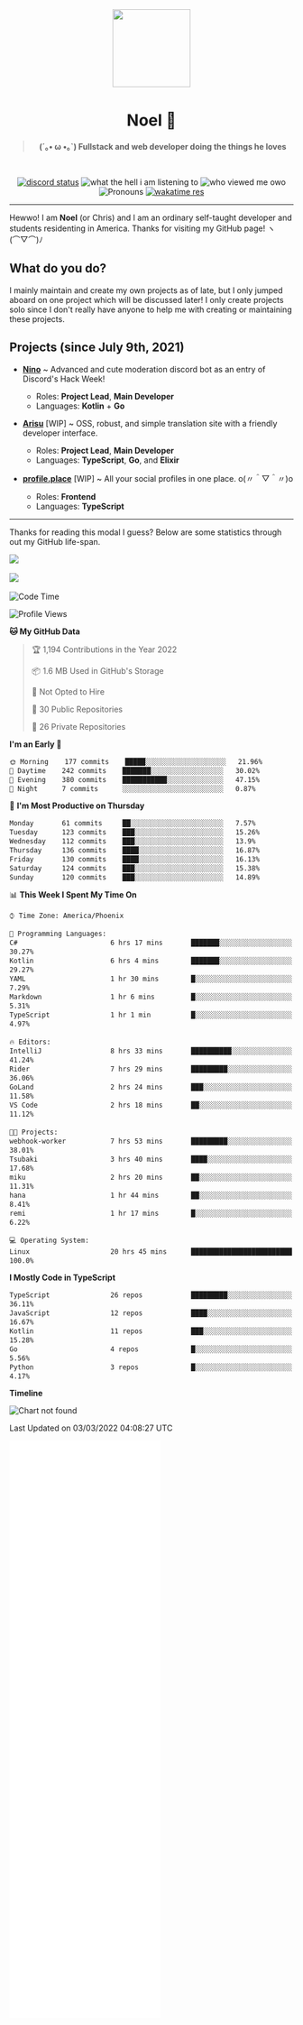 <div align='center'>
  <div align='center'>
    <img
      src='https://cdn.floofy.dev/art/icons/icon_cinnamonserval.png'
      width='138'
      height='138'
    />
  </div>
  <h1>Noel 🐾</h1>
  <blockquote><strong>(´｡• ω •｡`) Fullstack and web developer doing the things he loves</strong></blockquote>

  <br />

  <a href='https://discord.com/users/280158289667555328' target='_blank'><img alt="discord status" src="https://dev.discordprofiles.me/badge/status/280158289667555328" /></a>
  <img alt="what the hell i am listening to" src="https://dev.discordprofiles.me/badge/spotify/280158289667555328" />
  <img alt="who viewed me owo" src="https://komarev.com/ghpvc/?username=auguwu" />
  <img alt='Pronouns' src='https://img.shields.io/endpoint?url=https://pronoundb.org/shields/6004d014406af11e4593a013' />
  <a href="https://wakatime.com/@auguwu" target='_blank'>
    <img alt='wakatime res' src='https://wakatime.com/badge/user/89736485-42ec-4c0f-a2f3-481db74514dc.svg' />
  </a>
</div>

<hr />

Hewwo! I am **Noel** (or Chris) and I am an ordinary self-taught developer and students residenting in America. Thanks for visiting my GitHub page! ヽ(⌒▽⌒)ﾉ

## What do you do?
I mainly maintain and create my own projects as of late, but I only jumped aboard on one project which will be discussed later! I only create projects
solo since I don't really have anyone to help me with creating or maintaining these projects.

## Projects (since July 9th, 2021)
- [**Nino**](https://nino.sh) ~ Advanced and cute moderation discord bot as an entry of Discord's Hack Week!
  - Roles: **Project Lead**, **Main Developer**
  - Languages: **Kotlin** + **Go**

- [**Arisu**](https://arisu.land) [WIP] ~ OSS, robust, and simple translation site with a friendly developer interface.
  - Roles: **Project Lead**, **Main Developer**
  - Languages: **TypeScript**, **Go**, and **Elixir**

- [**profile.place**](https://profile.place) [WIP] ~ All your social profiles in one place. o(〃＾▽＾〃)o
  - Roles: **Frontend**
  - Languages: **TypeScript**

---

Thanks for reading this modal I guess? Below are some statistics through out my GitHub life-span.

![](https://github-readme-stats.vercel.app/api?username=auguwu&count_private=true&show_icons=true&theme=gruvbox)

![](https://github-readme-stats.vercel.app/api/top-langs/?username=auguwu&layout=compact&theme=gruvbox)

<!--START_SECTION:waka-->
![Code Time](http://img.shields.io/badge/Code%20Time-2%2C781%20hrs%2038%20mins-blue)

![Profile Views](http://img.shields.io/badge/Profile%20Views-91-blue)

**🐱 My GitHub Data** 

> 🏆 1,194 Contributions in the Year 2022
 > 
> 📦 1.6 MB Used in GitHub's Storage 
 > 
> 🚫 Not Opted to Hire
 > 
> 📜 30 Public Repositories 
 > 
> 🔑 26 Private Repositories  
 > 
**I'm an Early 🐤** 

```text
🌞 Morning    177 commits    █████░░░░░░░░░░░░░░░░░░░░   21.96% 
🌆 Daytime    242 commits    ███████░░░░░░░░░░░░░░░░░░   30.02% 
🌃 Evening    380 commits    ███████████░░░░░░░░░░░░░░   47.15% 
🌙 Night      7 commits      ░░░░░░░░░░░░░░░░░░░░░░░░░   0.87%

```
📅 **I'm Most Productive on Thursday** 

```text
Monday       61 commits     ██░░░░░░░░░░░░░░░░░░░░░░░   7.57% 
Tuesday      123 commits    ███░░░░░░░░░░░░░░░░░░░░░░   15.26% 
Wednesday    112 commits    ███░░░░░░░░░░░░░░░░░░░░░░   13.9% 
Thursday     136 commits    ████░░░░░░░░░░░░░░░░░░░░░   16.87% 
Friday       130 commits    ████░░░░░░░░░░░░░░░░░░░░░   16.13% 
Saturday     124 commits    ███░░░░░░░░░░░░░░░░░░░░░░   15.38% 
Sunday       120 commits    ███░░░░░░░░░░░░░░░░░░░░░░   14.89%

```


📊 **This Week I Spent My Time On** 

```text
⌚︎ Time Zone: America/Phoenix

💬 Programming Languages: 
C#                       6 hrs 17 mins       ███████░░░░░░░░░░░░░░░░░░   30.27% 
Kotlin                   6 hrs 4 mins        ███████░░░░░░░░░░░░░░░░░░   29.27% 
YAML                     1 hr 30 mins        █░░░░░░░░░░░░░░░░░░░░░░░░   7.29% 
Markdown                 1 hr 6 mins         █░░░░░░░░░░░░░░░░░░░░░░░░   5.31% 
TypeScript               1 hr 1 min          █░░░░░░░░░░░░░░░░░░░░░░░░   4.97%

🔥 Editors: 
IntelliJ                 8 hrs 33 mins       ██████████░░░░░░░░░░░░░░░   41.24% 
Rider                    7 hrs 29 mins       █████████░░░░░░░░░░░░░░░░   36.06% 
GoLand                   2 hrs 24 mins       ███░░░░░░░░░░░░░░░░░░░░░░   11.58% 
VS Code                  2 hrs 18 mins       ██░░░░░░░░░░░░░░░░░░░░░░░   11.12%

🐱‍💻 Projects: 
webhook-worker           7 hrs 53 mins       █████████░░░░░░░░░░░░░░░░   38.01% 
Tsubaki                  3 hrs 40 mins       ████░░░░░░░░░░░░░░░░░░░░░   17.68% 
miku                     2 hrs 20 mins       ██░░░░░░░░░░░░░░░░░░░░░░░   11.31% 
hana                     1 hr 44 mins        ██░░░░░░░░░░░░░░░░░░░░░░░   8.41% 
remi                     1 hr 17 mins        █░░░░░░░░░░░░░░░░░░░░░░░░   6.22%

💻 Operating System: 
Linux                    20 hrs 45 mins      █████████████████████████   100.0%

```

**I Mostly Code in TypeScript** 

```text
TypeScript               26 repos            █████████░░░░░░░░░░░░░░░░   36.11% 
JavaScript               12 repos            ████░░░░░░░░░░░░░░░░░░░░░   16.67% 
Kotlin                   11 repos            ███░░░░░░░░░░░░░░░░░░░░░░   15.28% 
Go                       4 repos             █░░░░░░░░░░░░░░░░░░░░░░░░   5.56% 
Python                   3 repos             █░░░░░░░░░░░░░░░░░░░░░░░░   4.17%

```


**Timeline**

![Chart not found](https://raw.githubusercontent.com/auguwu/auguwu/master/charts/bar_graph.png) 


 Last Updated on 03/03/2022 04:08:27 UTC
<!--END_SECTION:waka-->

![](./github-metrics.svg)
